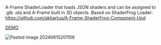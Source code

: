 A-Frame ShaderLoader that loads JSON shaders and can be assigned to .glb .obj and A-Frame built in 3D objects.
Based on ShaderFrog Loader: https://github.com/akbartus/A-Frame-ShaderFrog-Component-Upd

[DEMO](https://a-frame-shaderloader.glitch.me)

![Pasted image 20240615201156](https://github.com/Alvis1/a-frame-shaderloader/assets/28161082/d1e69f4d-f35e-46a6-877f-d9ba5d4b1153)

